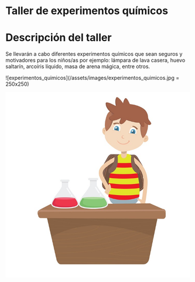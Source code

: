 # Taller de experimentos químicos


# Descripción del taller

Se llevarán a cabo diferentes experimentos químicos que sean seguros y motivadores para los niños/as por ejemplo: lámpara de lava casera, huevo saltarín, arcoíris líquido, masa de arena mágica, entre otros.

![experimentos_quimicos](/assets/images/experimentos_quimicos.jpg = 250x250)

![experimentos_quimicos](/assets/images/experimentos_quimicos1.jpg)
